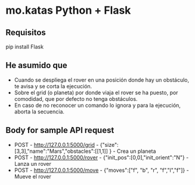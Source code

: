 # mo.katas Python + Flask

## Requisitos
pip install Flask

## He asumido que
- Cuando se despliega el rover en una posición donde hay un obstáculo, te avisa y se corta la ejecución.
- Sobre el grid (o planeta) por donde viaja el rover se ha puesto, por comodidad, que por defecto no tenga obstáculos.
- En caso de no reconocer un comando lo ignora y para la ejecución, aborta la secuencia.

## Body for sample API request
- POST - http://127.0.0.1:5000/grid - {"size":[3,3],"name":"Mars","obstacles":[[1,1]] } - Crea un planeta
- POST - http://127.0.0.1:5000/rover - {"init_pos":[0,0],"init_orient":"N"} - Lanza un rover
- POST - http://127.0.0.1:5000/move - {"moves":["f", "b", "r", "f","l","f"]} - Mueve el rover
